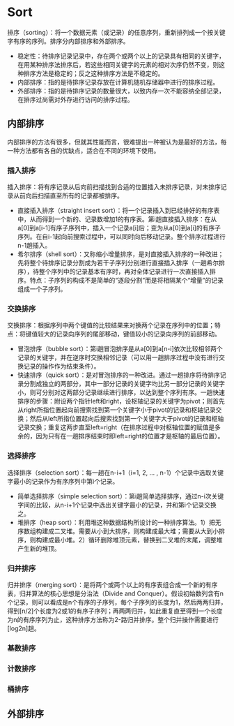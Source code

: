 # Sort
排序（sorting）：将一个数据元素（或记录）的任意序列，重新排列成一个按关键字有序的序列。排序分内部排序和外部排序。
* 稳定性：待排序记录记录中，存在两个或两个以上的记录具有相同的关键字，在用某种排序法排序后，若这些相同关键字的元素的相对次序仍然不变，则这种排序方法是稳定的；反之这种排序方法是不稳定的。
* 内部排序：指的是待排序记录存放在计算机随机存储器中进行的排序过程。
* 外部排序：指的是待排序记录的数量很大，以致内存一次不能容纳全部记录，在排序过尚需对外存进行访问的排序过程。

## 内部排序
内部排序的方法有很多，但就其性能而言，很难提出一种被认为是最好的方法，每一种方法都有各自的优缺点，适合在不同的环境下使用。

### 插入排序
插入排序：将有序记录从后向前扫描找到合适的位置插入未排序记录，对未排序记录从前向后扫描直至所有的记录都被排序。
* 直接插入排序（straight insert sort）：将一个记录插入到已经排好的有序表中，从而得到一个新的、记录数增加1的有序表。第i趟直接插入排序：在从a[0]到a[i-1]有序子序列中，插入一个记录a[i]后；变为从a[0]到a[i]的有序子序列。在自i-1起向前搜索过程中，可以同时向后移动记录。整个排序过程进行n-1趟插入。
* 希尔排序（shell sort）：又称缩小增量排序，是对直接插入排序的一种改进；先将整个待排序记录分割成为若干子序列分别进行直接插入排序（一趟希尔排序），待整个序列中的记录基本有序时，再对全体记录进行一次直接插入排序。特点：子序列的构成不是简单的“逐段分割”而是将相隔某个“增量”的记录组成一个子序列。

### 交换排序
交换排序：根据序列中两个键值的比较结果来对换两个记录在序列中的位置；特点：将键值较大的记录向序列的尾部移动，键值较小的记录向序列的前部移动。
* 冒泡排序（bubble sort）：第i趟冒泡排序是从a[0]到a[n-i]依次比较相邻两个记录的关键字，并在逆序时交换相邻记录（可以用一趟排序过程中没有进行交换记录的操作作为结束条件）。
* 快速排序（quick sort）：是对冒泡排序的一种改进。通过一趟排序将待排序记录分割成独立的两部分，其中一部分记录的关键字均比另一部分记录的关键字小，则可分别对这两部分记录继续进行排序，以达到整个序列有序。一趟快速排序的步骤：附设两个指针left和right，设枢轴记录的关键字为pivot；则首先从right所指位置起向前搜索找到第一个关键字小于pivot的记录和枢轴记录交换；然后从left所指位置起向后搜索找到第一个关键字大于pivot的记录和枢轴记录交换；重复这两步直至left=right（在排序过程中对枢轴位置的赋值是多余的，因为只有在一趟排序结束时即left=right的位置才是枢轴的最后位置）。

### 选择排序
选择排序（selection sort）：每一趟在n-i+1（i=1, 2, ... , n-1）个记录中选取关键字最小的记录作为有序序列中第i个记录。
* 简单选择排序（simple selection sort）：第i趟简单选择排序，通过n-i次关键字间的比较，从n-i+1个记录中选出关键字最小的记录，并和第i个记录交换之。
* 堆排序（heap sort）：利用堆这种数据结构所设计的一种排序算法。1）把无序数组构建成二叉堆。需要从小到大排序，则构建成最大堆；需要从大到小排序，则构建成最小堆。2）循环删除堆顶元素，替换到二叉堆的末尾，调整堆产生新的堆顶。

### 归并排序
归并排序（merging sort）：是将两个或两个以上的有序表组合成一个新的有序表，归并算法的核心思想是分治法（Divide and Conquer）。假设初始数列含有n个记录，则可以看成是n个有序的子序列，每个子序列的长度为1，然后两两归并，得到[n/2]个长度为2或1的有序子序列；再两两归并，如此重复直至得到一个长度为n的有序序列为止，这种排序方法称为2-路归并排序。整个归并操作需要进行[log2n]趟。

### 基数排序

### 计数排序

### 桶排序

## 外部排序